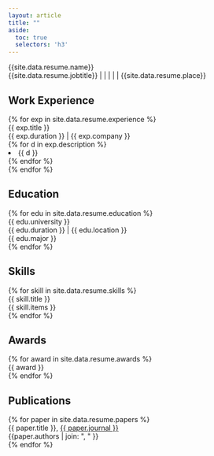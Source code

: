 ```yaml
---
layout: article
title: ""
aside:
  toc: true
  selectors: 'h3'
---
```

<div class="resume-section-content">
  <div class="resume-block">
      <div class="resume-title">
        {{site.data.resume.name}}
      </div>
      <div class="resume-sub-title">
      <a href="_target_"><i class="fa fa-briefcase"></i></a> {{site.data.resume.jobtitle}} | 
      <a href="{{site.data.resume.linkedin}}"><i class="fab fa-linkedin-in"></i></a> | 
      <a href="{{site.data.resume.link}}"><i class="fas fa-globe"></i></a> | 
      <a href="{{site.data.resume.github}}"><i class="fab fa-github"></i></a> | 
      <a href="{{site.data.resume.scholar}}"><i class="fas fa-flask"></i></a> |
      <a><i class="fas fa-map-marker-alt"></i></a> {{site.data.resume.place}}
      </div>
  </div>
</div>

## Work Experience
<div class="resume-section-content">
  {% for exp in site.data.resume.experience %}
  <div class="resume-block">
    <div class="resume-block-title">
      {{ exp.title }}
    </div>
    <div class="resume-block-subtitle">
      <i class="far fa-calendar-alt"></i> {{ exp.duration }} | <a href="{{exp.link}}"><i class="far fa-building"></i></a> {{ exp.company }}
    </div>
    <div class="resume-list-content">
      {% for d in exp.description %}
      <li> {{ d }} </li>
      {% endfor %}
    </div>
  </div>
  {% endfor %}
  </div>


## Education
<div class="resume-section-content">
    {% for edu in site.data.resume.education %}
    <div class="resume-block">
      <div class="resume-block-title">
        <i class="fas fa-university"></i> {{ edu.university }}
      </div>
      <div class="resume-block-subtitle">
        <i class="far fa-calendar-alt"></i> {{ edu.duration }} | <i class="fas fa-user-graduate"></i> {{ edu.location }}
      </div>
      <div class="resume-block-content">
        {{ edu.major }}
      </div>
    </div>
    {% endfor %}
</div>

## Skills
<div class="resume-section-content">
  {% for skill in site.data.resume.skills %}
  <div class="resume-block">
    <div class="resume-block-title">
      <i class="fas fa-wrench"></i> {{ skill.title }}
    </div>
    <div class="resume-block-content">
      {{ skill.items }}
    </div>
  </div>
  {% endfor %}
  </div>

## Awards
<div class="resume-section-content">
  {% for award in site.data.resume.awards %}
    <div class="paper-block-title">
      <i class="fa fa-trophy"></i> {{ award }}
    </div>
  {% endfor %}
  </div>

## Publications
<div class="resume-section-content">
  {% for paper in site.data.resume.papers %}
    <div class="paper-block-title">
      <i class="fas fa-book"></i> {{ paper.title }}, <a href="{{paper.link}}">{{ paper.journal }}</a>
    </div>
    <div class="paper-block-subtitle">
        {{paper.authors | join: ", " }}
    </div>
  {% endfor %}
</div>

